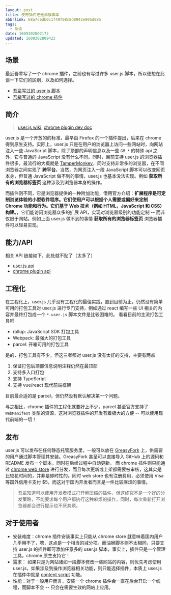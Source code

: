 ```yaml
---
layout: post
title: 使用插件还是油猴脚本
abbrlink: 68a7cedb0c1f49f08c8d8942e905d885
tags:
  - 杂谈
date: 1609302802172
updated: 1609302809423
---
```


## 场景

最近吾辈写了一个 chrome 插件，之前也有写过许多 user.js 脚本，所以便想在此谈一下它们的区别，以及如何选择。

*   [吾辈写过的 user.js 脚本](https://greasyfork.org/zh-CN/users/84714)
*   [吾辈写过的 chrome 插件](https://chrome.google.com/webstore/search/rxliuli)

## 简介

> [user.js wiki](https://zh.wikipedia.org/zh-hk/Greasemonkey), [chrome plugin dev doc](https://developer.chrome.com/extensions/devguide)

user.js 是一个开放的的标准，最早由 Firefox 的一个插件提出，后来在 chrome 得到原生支持。实际上，user.js 只是在用户的浏览器上访问一些网站时，向网站注入一些 JavaScript 脚本，除了顶部的声明信息以及一些 `GM_*` 的特殊 api 之外，它与普通的 JavaScript 没有什么不同。同时，目前支持 user.js 的浏览器插件很多，最流行的大概就是 [TamperMonkey](https://www.tampermonkey.net/)，同时支持非常多的浏览器，在不同浏览器之间实现了 **跨平台**。当然，为网页注入一段 JavaScript 脚本可以改变网页本身，但普通 JavaScript 做不到的事情，user.js 也基本没法实现。例如 **获取所有的浏览器标签页** 这种涉及到浏览器本身的操作。

而插件则不同，它是浏览器提供的一种附加功能，借用官方介绍：**扩展程序是可定制浏览体验的小型软件程序。它们使用户可以根据个人需要或偏好来定制 Chrome 功能和行为。它们基于 Web 技术（例如 HTML，JavaScript 和 CSS）构建。**，它们能访问浏览器众多的扩展 API，实现对浏览器级别的功能定制 -- 而非仅限于网站。例如上面 user.js 做不到的事情 **获取所有的浏览器标签页** 浏览器插件可以轻易实现。

## 能力/API

相关 API 链接如下，此处就不贴了（太多了）

*   [user.js api](https://www.tampermonkey.net/documentation.php)
*   [chrome plugin api](https://developer.chrome.com/extensions/devguide)

## 工程化

在工程化上，user.js 几乎没有工程化的最佳实践，直到目前为止，仍然没有简单可用的打包工具对 user.js 进行专门支持，例如通过 react 编写一些 UI 相关的内容并最终打包成一个 `*.user.js` 脚本文件是比较困难的。
看看目前的主流打包工具吧

*   rollup: JavaScript SDK 打包工具
*   Webpack: 最强大的打包工具
*   parcel: 开箱可用的打包工具

是的，打包工具有不少，但这三者都对 user.js 没有太好的支持，主要有两点

1.  保证打包后顶部信息说明注释仍然在最顶部
2.  支持多入口打包
3.  支持 TypeScript
4.  支持 vue/react 现代前端框架

目前最合适的是 parcel，但仍然没有默认解决第一个问题。

与之相比，chrome 插件的工程化就要好上不少，parcel 甚至官方支持了 `WebManifest` 类型的资源，这对浏览器插件的开发有着极大的方便 -- 可以使用现代前端的一切！

## 发布

user.js 可以发布在任何静态托管服务里，一般可以放在 [GreasyFork](https://greasyfork.org/) 上，供需要的用户通过脚本管理其安装。GreasyFork 甚至可以直接导入 GitHub 上的源码和 README 发布一个脚本，同时在后续过程中自动更新。
而 chrome 插件则只能通过 [chrome web store](https://chrome.google.com/webstore) 进行分发，而且每次更新或上架都需要被审核，这其实是比较花时间的，并非是即时性的。同时 web store 也有注册费用，必须使用 Visa 等国外信用卡支付 $5，而这对于国内开发者而言是一件比较麻烦的事情。

> 吾辈知道可以使用开发者模式打开解压缩的插件，但这终究不是一个好的分发策略，不能要求每个用户都执行这种麻烦的操作，同时，每次重新打开浏览器都会进行提示也不厌其烦。

## 对于使用者

*   安装难度：chrome 插件安装事实上只能从 chrome store 就意味着国内用户几乎用不了，嗯，这点是一个相当的减分项。而油猴脚本则不太相同，只要支持 user.js 的插件即可添加任意多的 user.js 脚本，事实上，插件只是一个管理工具，chrome 原生支持它！
*   需求： 如果只是为网站诸如一段脚本修改一些网站的内容，则优先考虑使用 user.js，如果涉及到操作浏览器相关功能，则只能选择插件，本质上 user.js 在插件中就是 [content script](https://developer.chrome.com/extensions/content_scripts) 功能。
*   性能：对于一般用户而言，安装一个 chrome 插件会一直在后台开启一个线程，而脚本不会 -- 只会在需要生效的网站上应用。
